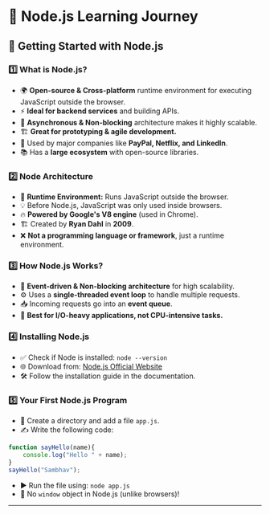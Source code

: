 # 🚀 Node.js Learning Journey

## 📌 Getting Started with Node.js

### 1️⃣ What is Node.js?
- 🌍 **Open-source & Cross-platform** runtime environment for executing JavaScript outside the browser.
- ⚡ **Ideal for backend services** and building APIs.
- 🔄 **Asynchronous & Non-blocking** architecture makes it highly scalable.
- 🏗️ **Great for prototyping & agile development.**
- 🏢 Used by major companies like **PayPal, Netflix, and LinkedIn**.
- 📚 Has a **large ecosystem** with open-source libraries.

### 2️⃣ Node Architecture
- 🏃 **Runtime Environment:** Runs JavaScript outside the browser.
- 💡 Before Node.js, JavaScript was only used inside browsers.
- 🔥 **Powered by Google's V8 engine** (used in Chrome).
- 🏗️ Created by **Ryan Dahl** in **2009**.
- ❌ **Not a programming language or framework**, just a runtime environment.

### 3️⃣ How Node.js Works?
- 🔄 **Event-driven & Non-blocking architecture** for high scalability.
- ⚙️ Uses a **single-threaded event loop** to handle multiple requests.
- 📥 Incoming requests go into an **event queue**.
- 🚀 **Best for I/O-heavy applications, not CPU-intensive tasks.**

### 4️⃣ Installing Node.js
- ✅ Check if Node is installed: `node --version`
- 🌐 Download from: [Node.js Official Website](https://nodejs.org)
- 🛠️ Follow the installation guide in the documentation.

### 5️⃣ Your First Node.js Program
- 📂 Create a directory and add a file `app.js`.
- ✍️ Write the following code:

```javascript
function sayHello(name){
    console.log("Hello " + name);
}
sayHello("Sambhav");
```
- ▶️ Run the file using: `node app.js`
- 🚫 No `window` object in Node.js (unlike browsers)!

---


